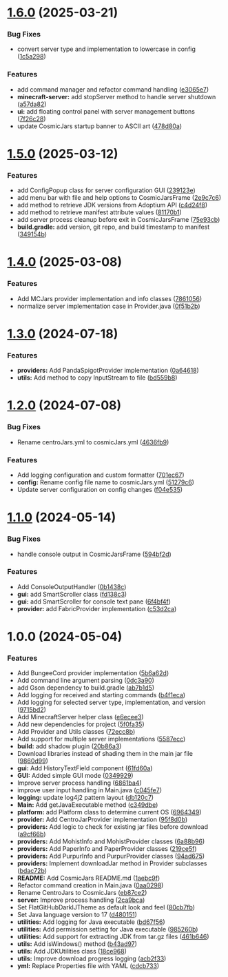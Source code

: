 # [1.6.0](https://github.com/GeorgeV220/cosmicjars/compare/v1.5.0...v1.6.0) (2025-03-21)


### Bug Fixes

* convert server type and implementation to lowercase in config ([1c5a298](https://github.com/GeorgeV220/cosmicjars/commit/1c5a2985494fe33ce504c2dfa6c146d110ca737a))


### Features

* add command manager and refactor command handling ([e3065e7](https://github.com/GeorgeV220/cosmicjars/commit/e3065e760fd5cd3f7d64c725ba573af045d07cf6))
* **minecraft-server:** add stopServer method to handle server shutdown ([a57da82](https://github.com/GeorgeV220/cosmicjars/commit/a57da82be8e3c72dae9a406370ab6a90c1b7dded))
* **ui:** add floating control panel with server management buttons ([7f26c28](https://github.com/GeorgeV220/cosmicjars/commit/7f26c2810aa8674b107d96bb9283d4a342c9a83b))
* update CosmicJars startup banner to ASCII art ([478d80a](https://github.com/GeorgeV220/cosmicjars/commit/478d80a3829878cb8fa2c390604bbc06d39f9d82))

# [1.5.0](https://github.com/GeorgeV220/cosmicjars/compare/v1.4.0...v1.5.0) (2025-03-12)


### Features

* add ConfigPopup class for server configuration GUI ([239123e](https://github.com/GeorgeV220/cosmicjars/commit/239123e591eae45201962a9221fa7d2be87af5a1))
* add menu bar with file and help options to CosmicJarsFrame ([2e9c7c6](https://github.com/GeorgeV220/cosmicjars/commit/2e9c7c6368011826b81fe9785d2300ed2fa5c9f2))
* add method to retrieve JDK versions from Adoptium API ([c4d24f8](https://github.com/GeorgeV220/cosmicjars/commit/c4d24f8ae64f93be902924e58dc2eda126c99858))
* add method to retrieve manifest attribute values ([81170b1](https://github.com/GeorgeV220/cosmicjars/commit/81170b13c93c777501af8b5a2996755791ef509b))
* add server process cleanup before exit in CosmicJarsFrame ([75e93cb](https://github.com/GeorgeV220/cosmicjars/commit/75e93cb15d0bb04f6aaad1982b549538f7a098a8))
* **build.gradle:** add version, git repo, and build timestamp to manifest ([349154b](https://github.com/GeorgeV220/cosmicjars/commit/349154babf687af493293ef0485805217793f498))

# [1.4.0](https://github.com/GeorgeV220/cosmicjars/compare/v1.3.0...v1.4.0) (2025-03-08)


### Features

* Add MCJars provider implementation and info classes ([7861056](https://github.com/GeorgeV220/cosmicjars/commit/7861056dd8475218347e20c5e1cbc3ea8302d270))
* normalize server implementation case in Provider.java ([0f51b2b](https://github.com/GeorgeV220/cosmicjars/commit/0f51b2bba3b965cf3120f5b502bc4feec7f7ea82))

# [1.3.0](https://github.com/GeorgeV220/cosmicjars/compare/v1.2.0...v1.3.0) (2024-07-18)


### Features

* **providers:** Add PandaSpigotProvider implementation ([0a64618](https://github.com/GeorgeV220/cosmicjars/commit/0a646180884cb53436b61acf009be584a0139f72))
* **utils:** Add method to copy InputStream to file ([bd559b8](https://github.com/GeorgeV220/cosmicjars/commit/bd559b88f96f7ee070f6980edbb89c611097f513))

# [1.2.0](https://github.com/GeorgeV220/cosmicjars/compare/v1.1.0...v1.2.0) (2024-07-08)


### Bug Fixes

* Rename centroJars.yml to cosmicJars.yml ([4636fb9](https://github.com/GeorgeV220/cosmicjars/commit/4636fb9ddb55b60d18a22ccf40178a69bd05453a))


### Features

* Add logging configuration and custom formatter ([701ec67](https://github.com/GeorgeV220/cosmicjars/commit/701ec673b41c0ffe2316782d0e911bbcfb8a868c))
* **config:** Rename config file name to cosmicJars.yml ([51279c6](https://github.com/GeorgeV220/cosmicjars/commit/51279c60df7dc9aaf2a5cee64fbc791f6bbd59bc))
* Update server configuration on config changes ([f04e535](https://github.com/GeorgeV220/cosmicjars/commit/f04e535c108ab544d6aa7b6811d9d6c2e2984bf6))

# [1.1.0](https://github.com/GeorgeV220/cosmicjars/compare/v1.0.0...v1.1.0) (2024-05-14)


### Bug Fixes

* handle console output in CosmicJarsFrame ([594bf2d](https://github.com/GeorgeV220/cosmicjars/commit/594bf2d4cc3ce778027d467b087a9eb83310132f))


### Features

* Add ConsoleOutputHandler ([0b1438c](https://github.com/GeorgeV220/cosmicjars/commit/0b1438cb1d120c2975f8a55284998788307f65b4))
* **gui:** add SmartScroller class ([fd138c3](https://github.com/GeorgeV220/cosmicjars/commit/fd138c3b9e40f669b0be775a57cd4f1d708fc3c0))
* **gui:** add SmartScroller for console text pane ([6f4bf4f](https://github.com/GeorgeV220/cosmicjars/commit/6f4bf4f65c1b08238dc72ceb213aeac4dfd0b23c))
* **provider:** add FabricProvider implementation ([c53d2ca](https://github.com/GeorgeV220/cosmicjars/commit/c53d2ca67fdc0b4729541e549ae8cc52c4005efa))

# 1.0.0 (2024-05-04)


### Features

* Add BungeeCord provider implementation ([5b6a62d](https://github.com/GeorgeV220/cosmicjars/commit/5b6a62d0f9a81e495e78ed2535d98db2a373a7e5))
* Add command line argument parsing ([0dc3a90](https://github.com/GeorgeV220/cosmicjars/commit/0dc3a901129ace0de46bec906467d739c6df1c36))
* add Gson dependency to build.gradle ([ab7b1d5](https://github.com/GeorgeV220/cosmicjars/commit/ab7b1d5541e32c6ceddb2d54862a7eb6eb61cba1))
* Add logging for received and starting commands ([b4f1eca](https://github.com/GeorgeV220/cosmicjars/commit/b4f1eca025249734c24b5761ce0f83aa580fe186))
* Add logging for selected server type, implementation, and version ([9715bd2](https://github.com/GeorgeV220/cosmicjars/commit/9715bd291636b678853eab70e81620caf4e8bdfd))
* Add MinecraftServer helper class ([e6ecee3](https://github.com/GeorgeV220/cosmicjars/commit/e6ecee3ba0101e334cbc5d9a63eb4ae7891d4d1c))
* Add new dependencies for project ([5f0fa35](https://github.com/GeorgeV220/cosmicjars/commit/5f0fa3556812ec21dcb759886eb06ab64760b46c))
* Add Provider and Utils classes ([72ecc8b](https://github.com/GeorgeV220/cosmicjars/commit/72ecc8ba148ab8da690112de198fa1f5f71d209c))
* Add support for multiple server implementations ([5587ecc](https://github.com/GeorgeV220/cosmicjars/commit/5587ecc4b6ed18f58d2b206f8a6152f06832c154))
* **build:** add shadow plugin ([20b86a3](https://github.com/GeorgeV220/cosmicjars/commit/20b86a37c20491c9a10624abd61cafea5ca8b429))
* Download libraries instead of shading them in the main jar file ([9860d99](https://github.com/GeorgeV220/cosmicjars/commit/9860d995a521cfe124ce3b7333b4fae41916e4dd))
* **gui:** Add HistoryTextField component ([61fd60a](https://github.com/GeorgeV220/cosmicjars/commit/61fd60a8a154ffb07f0364a637cb32c47dd47e94))
* **GUI:** Added simple GUI mode ([0349929](https://github.com/GeorgeV220/cosmicjars/commit/034992949f71d07e4858b15ba06e05156257a5bb))
* Improve server process handling ([6861ba4](https://github.com/GeorgeV220/cosmicjars/commit/6861ba406b9bc269de18bc50a2792205e81497ec))
* improve user input handling in Main.java ([c045fe7](https://github.com/GeorgeV220/cosmicjars/commit/c045fe71bad7160971471507e168dc89e9a75c4b))
* **logging:** update log4j2 pattern layout ([db120c7](https://github.com/GeorgeV220/cosmicjars/commit/db120c7a16a8893cc6c12bfabc2fe6055c631e89))
* **Main:** Add getJavaExecutable method ([c349dbe](https://github.com/GeorgeV220/cosmicjars/commit/c349dbe795d6b3daf9b2300a316ce1f3d8fedd81))
* **platform:** add Platform class to determine current OS ([6964349](https://github.com/GeorgeV220/cosmicjars/commit/69643496ec6d87545043c58d64d16ff676b5e369))
* **provider:** Add CentroJarProvider implementation ([95f8d0b](https://github.com/GeorgeV220/cosmicjars/commit/95f8d0b9ef0783a51437f4bd9286ee5908b539b6))
* **providers:** Add logic to check for existing jar files before download ([a9cf66b](https://github.com/GeorgeV220/cosmicjars/commit/a9cf66be694873d63de5ee181cc4e5ea93502b8f))
* **providers:** Add MohistInfo and MohistProvider classes ([6a88b96](https://github.com/GeorgeV220/cosmicjars/commit/6a88b96211fb40654a4324eea85b50463b0bc890))
* **providers:** Add PaperInfo and PaperProvider classes ([219ce5f](https://github.com/GeorgeV220/cosmicjars/commit/219ce5fa15842a4011a300bf92393556bafb0346))
* **providers:** Add PurpurInfo and PurpurProvider classes ([94ad675](https://github.com/GeorgeV220/cosmicjars/commit/94ad675d0011b1b1895f97abb8a349314e4b1231))
* **providers:** Implement downloadJar method in Provider subclasses ([bdac72b](https://github.com/GeorgeV220/cosmicjars/commit/bdac72bfcb1bcb6e0ec11ec9111defc0e37aab09))
* **README:** Add CosmicJars README.md ([1aebc9f](https://github.com/GeorgeV220/cosmicjars/commit/1aebc9f9fca3a43cd2a0cef033d5a2f8291db6d3))
* Refactor command creation in Main.java ([0aa0298](https://github.com/GeorgeV220/cosmicjars/commit/0aa029825d3ae5c877fcdfc0278ed424b262d8d0))
* Rename CentroJars to CosmicJars ([eb87ce2](https://github.com/GeorgeV220/cosmicjars/commit/eb87ce27e37a6ba65afe3b856c17ab63e763de1a))
* **server:** Improve process handling ([2ca9bca](https://github.com/GeorgeV220/cosmicjars/commit/2ca9bca6f55b832426fb7e6efe61b8cdabb74677))
* Set FlatGitHubDarkIJTheme as default look and feel ([80cb7fb](https://github.com/GeorgeV220/cosmicjars/commit/80cb7fbf7ed57b71a7805cff3ae3fd26f0ec92a3))
* Set Java language version to 17 ([d480151](https://github.com/GeorgeV220/cosmicjars/commit/d480151b78a206e55984d6ea81930999c8562412))
* **utilities:** Add logging for Java executable ([bd67f56](https://github.com/GeorgeV220/cosmicjars/commit/bd67f5608091700e1f7a17cf0d40cb6db487bb3d))
* **utilities:** Add permission setting for Java executable ([985260b](https://github.com/GeorgeV220/cosmicjars/commit/985260b544a54d52f9e9df7ac99c43eb94f14317))
* **utilities:** Add support for extracting JDK from tar.gz files ([461b646](https://github.com/GeorgeV220/cosmicjars/commit/461b646bf226abde38757864f5a8ddbc99246b1a))
* **utils:** Add isWindows() method ([b43ad97](https://github.com/GeorgeV220/cosmicjars/commit/b43ad9716590e3df8b585be915a6bc410e4d714b))
* **utils:** Add JDKUtilities class ([18ce968](https://github.com/GeorgeV220/cosmicjars/commit/18ce96854a52d02bf6776f918dfbdc3078b88303))
* **utils:** Improve download progress logging ([acb2f33](https://github.com/GeorgeV220/cosmicjars/commit/acb2f339d82e5102310d70a04c47611a1886d73a))
* **yml:** Replace Properties file with YAML ([cdcb733](https://github.com/GeorgeV220/cosmicjars/commit/cdcb733b606cec9d2517478bd98cbd7fdfc7a733))
